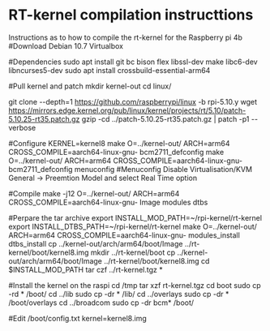 # RT-kernel compilation instructtions
Instructions as to how to compile the rt-kernel for the Raspberry pi 4b
#Download Debian 10.7 Virtualbox

#Dependencies 
sudo apt install git bc bison flex libssl-dev make libc6-dev libncurses5-dev
sudo apt install crossbuild-essential-arm64

#Pull kernel and patch
mkdir kernel-out
cd linux/

git clone --depth=1 https://github.com/raspberrypi/linux -b rpi-5.10.y
wget https://mirrors.edge.kernel.org/pub/linux/kernel/projects/rt/5.10/patch-5.10.25-rt35.patch.gz
gzip -cd ../patch-5.10.25-rt35.patch.gz |  patch -p1 --verbose

#Configure
KERNEL=kernel8
make  O=../kernel-out/  ARCH=arm64 CROSS_COMPILE=aarch64-linux-gnu- bcm2711_defconfig
make  O=../kernel-out/  ARCH=arm64 CROSS_COMPILE=aarch64-linux-gnu- bcm2711_defconfig menuconfig
#Menuconfig 
Disable Virtualisation/KVM
General -> Preemtion Model and select Real Time option

#Compile
make -j12  O=../kernel-out/ ARCH=arm64 CROSS_COMPILE=aarch64-linux-gnu- Image modules dtbs

#Perpare the tar archive
export INSTALL_MOD_PATH=~/rpi-kernel/rt-kernel
export INSTALL_DTBS_PATH=~/rpi-kernel/rt-kernel
make O=../kernel-out/ ARCH=arm64 CROSS_COMPILE=aarch64-linux-gnu- modules_install dtbs_install
cp ../kernel-out/arch/arm64/boot/Image ../rt-kernel/boot/kernel8.img
mkdir ../rt-kernel/boot
cp ../kernel-out/arch/arm64/boot/Image ../rt-kernel/boot/kernel8.img
cd $INSTALL_MOD_PATH
tar czf ../rt-kernel.tgz *

#Install the kernel on the raspi
cd /tmp
tar xzf rt-kernel.tgz
cd boot
sudo cp -rd * /boot/
cd ../lib
sudo cp -dr * /lib/
cd ../overlays
sudo cp -dr * /boot/overlays
cd ../broadcom
sudo cp -dr bcm* /boot/

#Edit /boot/config.txt
kernel=kernel8.img

